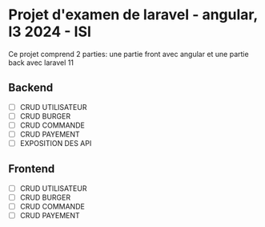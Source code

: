 # Projet d'examen de laravel - angular, l3 2024 - ISI
Ce projet comprend 2 parties: une partie front avec angular et une partie back avec laravel 11

## Backend
- [ ] CRUD UTILISATEUR
- [ ] CRUD BURGER
- [ ] CRUD COMMANDE
- [ ] CRUD PAYEMENT
- [ ] EXPOSITION DES API 

## Frontend 
- [ ] CRUD UTILISATEUR
- [ ] CRUD BURGER
- [ ] CRUD COMMANDE
- [ ] CRUD PAYEMENT